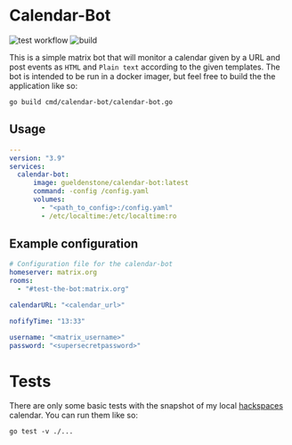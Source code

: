 # Calendar-Bot

![test workflow](https://github.com/gueldenstone/calendar-bot/actions/workflows/go.yml/badge.svg)
![build](https://github.com/gueldenstone/calendar-bot/actions/workflows/docker-publish.yml/badge.svg)

This is a simple matrix bot that will monitor a calendar given by a URL and post events as `HTML` and `Plain text` according to the given templates. The bot is intended to be run in a docker imager, but feel free to build the the application like so:

`go build cmd/calendar-bot/calendar-bot.go`

## Usage

```yaml
---
version: "3.9"
services:
  calendar-bot:
      image: gueldenstone/calendar-bot:latest
      command: -config /config.yaml
      volumes:
        - "<path_to_config>:/config.yaml"
        - /etc/localtime:/etc/localtime:ro
```

## Example configuration

```yaml
# Configuration file for the calendar-bot
homeserver: matrix.org
rooms:
  - "#test-the-bot:matrix.org"

calendarURL: "<calendar_url>"

nofifyTime: "13:33"

username: "<matrix_username>"
password: "<supersecretpassword>"
```

# Tests

There are only some basic tests with the snapshot of my local [hackspaces](https://x-hain.de) calendar. You can run them like so:

`go test -v ./...`
